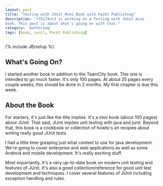 ```yaml
---
layout: post
title: "Testing with JUnit Mini Book with Packt Publishing"
description: "r35174nc3 is working on a Testing with JUnit mini
book. This post is about what's going on with that."
category: 'Authoring'
tags: [book, junit, Packt Publishing]
---
```

{% include JB/setup %}

## What's Going On?

I started another book in addition to the TeamCity book. This one is
intended to go much faster. It's only 100 pages. At about 25 pages
every couple weeks, this should be done in 2 months. My first chapter
is due this week.

## About the Book

For starters, it's just like the title implies. It's a mini book
(about 100 pages) about JUnit. That said, JUnit implies unit testing
with java and junit. Beyond that, this book is a cookbook or
collection of howto's an recipies about writing really good JUnit
tests.

I had a little time grasping just what context to use for java
development. We're going to cover enterprise and web applications as
well as some Android and mobile development. It's really exciting
stuff. 

Most importantly, it's a very up-to-date book on modern unit testing
and features of JUnit. It's also a good collection/reference for good
unit test development and techniques. I cover several features of
JUnit including exception handling and rules.
